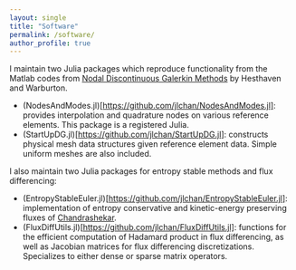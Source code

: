 ```yaml
---
layout: single
title: "Software"
permalink: /software/
author_profile: true
---
```


I maintain two Julia packages which reproduce functionality from the Matlab codes from [Nodal Discontinuous Galerkin Methods](https://link.springer.com/book/10.1007/978-0-387-72067-8) by Hesthaven and Warburton.
- (NodesAndModes.jl)[https://github.com/jlchan/NodesAndModes.jl]: provides interpolation and quadrature nodes on various reference elements. This package is a registered Julia.
- (StartUpDG.jl)[https://github.com/jlchan/StartUpDG.jl]: constructs physical mesh data structures given reference element data. Simple uniform meshes are also included.

I also maintain two Julia packages for entropy stable methods and flux differencing:
- (EntropyStableEuler.jl)[https://github.com/jlchan/EntropyStableEuler.jl]: implementation of entropy conservative and kinetic-energy preserving fluxes of [Chandrashekar](https://arxiv.org/abs/1209.4994).
- (FluxDiffUtils.jl)[https://github.com/jlchan/FluxDiffUtils.jl]: functions for the efficient computation of Hadamard product in flux differencing, as well as Jacobian matrices for flux differencing discretizations. Specializes to either dense or sparse matrix operators. 

